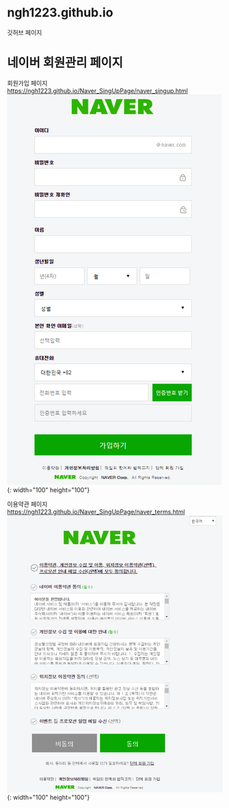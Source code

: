 # ngh1223.github.io
깃허브 페이지

# 네이버 회원관리 페이지
회원가입 페이지
https://ngh1223.github.io/Naver_SingUpPage/naver_singup.html
![singup](Naver_SingUpPage/sample_image/singup.PNG){: width="100" height="100"}


이용약관 페이지
https://ngh1223.github.io/Naver_SingUpPage/naver_terms.html
![terms](Naver_SingUpPage/sample_image/terms.PNG){: width="100" height="100"}

